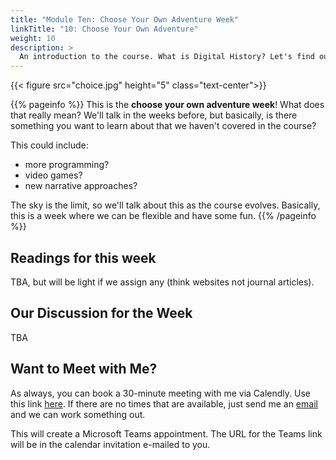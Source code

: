 ```yaml
---
title: "Module Ten: Choose Your Own Adventure Week"
linkTitle: "10: Choose Your Own Adventure"
weight: 10
description: >
  An introduction to the course. What is Digital History? Let's find out.
---
```


{{< figure src="choice.jpg" height="5" class="text-center">}}

{{% pageinfo %}}
This is the **choose your own adventure week**! What does that really mean? We'll talk in the weeks before, but basically, is there something you want to learn about that we haven't covered in the course? 

This could include:

- more programming?
- video games?
- new narrative approaches?

The sky is the limit, so we'll talk about this as the course evolves. Basically, this is a week where we can be flexible and have some fun.
{{% /pageinfo %}}

## Readings for this week

TBA, but will be light if we assign any (think websites not journal articles).

## Our Discussion for the Week

TBA

## Want to Meet with Me?

As always, you can book a 30-minute meeting with me via Calendly. Use this link [here](https://calendly.com/i2millig/30min). If there are no times that are available, just send me an [email](mailto:i2millig@uwaterloo.ca) and we can work something out. 

This will create a Microsoft Teams appointment. The URL for the Teams link will be in the calendar invitation e-mailed to you.